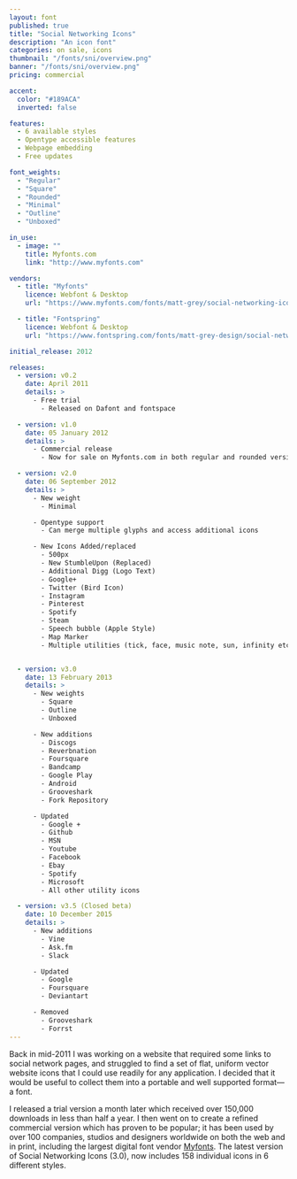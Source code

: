 ```yaml
---
layout: font
published: true
title: "Social Networking Icons"
description: "An icon font"
categories: on sale, icons
thumbnail: "/fonts/sni/overview.png"
banner: "/fonts/sni/overview.png"
pricing: commercial

accent:
  color: "#189ACA"
  inverted: false

features:
  - 6 available styles
  - Opentype accessible features
  - Webpage embedding
  - Free updates

font_weights:
  - "Regular"
  - "Square"
  - "Rounded"
  - "Minimal"
  - "Outline"
  - "Unboxed"

in_use:
  - image: ""
    title: Myfonts.com
    link: "http://www.myfonts.com"

vendors:
  - title: "Myfonts"
    licence: Webfont & Desktop
    url: "https://www.myfonts.com/fonts/matt-grey/social-networking-icons/"

  - title: "Fontspring"
    licence: Webfont & Desktop
    url: "https://www.fontspring.com/fonts/matt-grey-design/social-networking-icons"

initial_release: 2012

releases:
  - version: v0.2
    date: April 2011
    details: >
      - Free trial
        - Released on Dafont and fontspace

  - version: v1.0
    date: 05 January 2012
    details: >
      - Commercial release
        - Now for sale on Myfonts.com in both regular and rounded versions

  - version: v2.0
    date: 06 September 2012
    details: >
      - New weight
        - Minimal

      - Opentype support
        - Can merge multiple glyphs and access additional icons

      - New Icons Added/replaced
        - 500px
        - New StumbleUpon (Replaced)
        - Additional Digg (Logo Text)
        - Google+
        - Twitter (Bird Icon)
        - Instagram
        - Pinterest
        - Spotify
        - Steam
        - Speech bubble (Apple Style)
        - Map Marker
        - Multiple utilities (tick, face, music note, sun, infinity etc.)


  - version: v3.0
    date: 13 February 2013
    details: >
      - New weights
        - Square
        - Outline
        - Unboxed

      - New additions
        - Discogs
        - Reverbnation
        - Foursquare
        - Bandcamp
        - Google Play
        - Android
        - Grooveshark
        - Fork Repository

      - Updated
        - Google +
        - Github
        - MSN
        - Youtube
        - Facebook
        - Ebay
        - Spotify
        - Microsoft
        - All other utility icons

  - version: v3.5 (Closed beta)
    date: 10 December 2015
    details: >
      - New additions
        - Vine
        - Ask.fm
        - Slack

      - Updated
        - Google
        - Foursquare
        - Deviantart

      - Removed
        - Grooveshark
        - Forrst
---
```


Back in mid-2011 I was working on a website that required some links to social network pages, and struggled to find a set of flat, uniform vector website icons that I could use readily for any application. I decided that it would be useful to collect them into a portable and well supported format—a font.

I released a trial version a month later which received over 150,000 downloads in less than half a year. I then went on to create a refined commercial version which has proven to be popular; it has been used by over 100 companies, studios and designers worldwide on both the web and in print, including the largest digital font vendor [Myfonts](www.myfonts.com). The latest version of Social Networking Icons (3.0), now includes 158 individual icons in 6 different styles.
